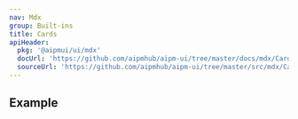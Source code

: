 ```yaml
---
nav: Mdx
group: Built-ins
title: Cards
apiHeader:
  pkg: '@aipmui/ui/mdx'
  docUrl: 'https://github.com/aipmhub/aipm-ui/tree/master/docs/mdx/Cards/index.md'
  sourceUrl: 'https://github.com/aipmhub/aipm-ui/tree/master/src/mdx/Cards/index.tsx'
---
```


## Example

<code src="./demos/index.tsx" ></code>
